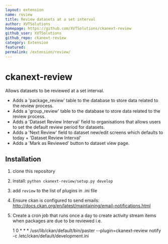 ```yaml
---
layout: extension
name: review
title: Review datasets at a set interval
author: XVTSolutions
homepage: https://github.com/XVTSolutions/ckanext-review
github_user: XVTSolutions
github_repo: ckanext-review
category: Extension
featured: 
permalink: /extension/review/
---
```



ckanext-review
==============
Allows datasets to be reviewed at a set interval.

+ Adds a 'package_review' table to the database to store data related to the review process.
+ Adds a 'group_review' table to the database to store data related to the review process.
+ Adds a 'Dataset Review Interval' field to organisations that allows users to set the default review period for datasets.
+ Adds a 'Next Review' field to dataset new/edit screens which defaults to today + 'Dataset Review Interval'
+ Adds a 'Mark as Reviewed' button to dataset view page.

Installation
-------------
1. clone this repository
2. install: `python ckanext-review/setup.py develop`
3. add `review` to the list of plugins in .ini file
4. Ensure ckan is configured to send emails: http://docs.ckan.org/en/latest/maintaining/email-notifications.html
4. Create a cron job that runs once a day to create activity stream items when packages are due to be reviewed i.e.
	
	1 0 * * *  /usr/lib/ckan/default/bin/paster --plugin=ckanext-review notify -c /etc/ckan/default/development.ini




